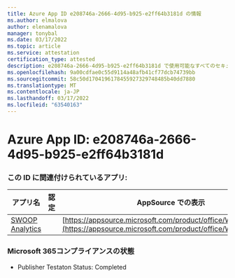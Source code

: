 ```yaml
---
title: Azure App ID e208746a-2666-4d95-b925-e2ff64b3181d の情報
ms.author: elmalova
author: elenamalova
manager: tonybal
ms.date: 03/17/2022
ms.topic: article
ms.service: attestation
certification_type: attested
description: e208746a-2666-4d95-b925-e2ff64b3181d で使用可能なすべてのセキュリティおよびコンプライアンス情報。
ms.openlocfilehash: 9a00cdfae0c55d9114a48afb41cf77dcb74739bb
ms.sourcegitcommit: 58c50d1704196178455927329748485b40dd7880
ms.translationtype: MT
ms.contentlocale: ja-JP
ms.lasthandoff: 03/17/2022
ms.locfileid: "63540163"
---
```

# <a name="azure-app-id-e208746a-2666-4d95-b925-e2ff64b3181d"></a>Azure App ID: e208746a-2666-4d95-b925-e2ff64b3181d


### <a name="apps-associated-with-this-id"></a>この ID に関連付けられているアプリ:
| **アプリ名** | **認定** | **AppSource での表示** |
|--------------|---------------|-----------------------|
| [SWOOP Analytics](../forward/WA200000877.md) |  | [https://appsource.microsoft.com/product/office/WA200000877](https://appsource.microsoft.com/product/office/WA200000877) |

### <a name="microsoft-365-app-compliance-status"></a>Microsoft 365コンプライアンスの状態
- Publisher Testaton Status: Completed

